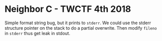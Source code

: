 # Neighbor C - TWCTF 4th 2018

Simple format string bug, but it prints to `stderr`. We could use the stderr structure pointer on the stack to do a partial overwrite. Then modify `fileno` in `stderr` thus get leak in stdout.